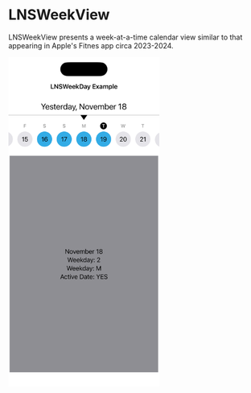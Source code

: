 # LNSWeekView

LNSWeekView presents a week-at-a-time calendar view similar to that appearing in Apple's Fitnes app circa 2023-2024.

<img src="screenshot.png" alt="Screenshot" style="width:300px;"/>
